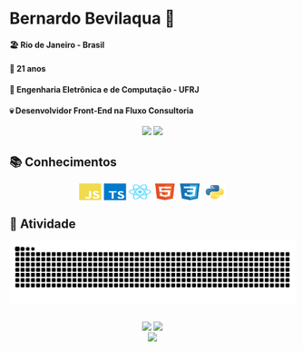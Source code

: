 # Bernardo Bevilaqua 👋
#### 🏖️ Rio de Janeiro - Brasil
#### 🔞 21 anos
#### 📜 Engenharia Eletrônica e de Computação - UFRJ
#### 💀 Desenvolvidor Front-End na Fluxo Consultoria

<div align="center">
    <a href = "mailto:bernardo.bfg@poli.ufrj.br"><img src="https://img.shields.io/badge/Gmail-D14836?style=for-the-badge&logo=gmail&logoColor=white" target="_blank"></a>
    <a href="https://www.linkedin.com/in/bernardo-bevilaqua/" target="_blank"><img src="https://img.shields.io/badge/-LinkedIn-%230077B5?style=for-the-     badge&logo=linkedin&logoColor=white" target="_blank"></a> 
</div>

## 📚 Conhecimentos

<div align="center" marginTop="60px">
  <img align="center" alt="Js" height="30" width="40" src="https://raw.githubusercontent.com/devicons/devicon/master/icons/javascript/javascript-plain.svg">
  <img align="center" alt="Ts" height="30" width="40" src="https://raw.githubusercontent.com/devicons/devicon/master/icons/typescript/typescript-original.svg">
  <img align="center" alt="React" height="30" width="40" src="https://raw.githubusercontent.com/devicons/devicon/master/icons/react/react-original.svg">
  <img align="center" alt="HTML" height="30" width="40" src="https://raw.githubusercontent.com/devicons/devicon/master/icons/html5/html5-original.svg">
  <img align="center" alt="CSS" height="30" width="40" src="https://raw.githubusercontent.com/devicons/devicon/master/icons/css3/css3-original.svg">
  <img align="center" alt="Python" height="30" width="40" src="https://raw.githubusercontent.com/devicons/devicon/master/icons/python/python-original.svg">   
 </div> 
 
##  🐍 Atividade
![Snake animation](https://github.com/bernardobfg/bernardobfg/blob/output/github-contribution-grid-snake.svg)

##

 <div align="center">
   <img  height="180em" src="https://github-readme-stats.vercel.app/api?username=bernardobfg&show_icons=true&theme=tokyonight&include_all_commits=true&count_private=true"/>

  <img height="180em" src="https://github-readme-stats.vercel.app/api/top-langs/?username=bernardobfg&layout=compact&langs_count=7&theme=tokyonight&hide=jupyter%20notebook,shell"/> 
  </br>
 <img width="50%" src="https://github-readme-streak-stats.herokuapp.com/?user=bernardobfg&show_icons=true&locale=en&layout=compact&theme=tokyonight&line_height=0" />
 



</div>
 <br> 

  <br>
  
  
  ##
